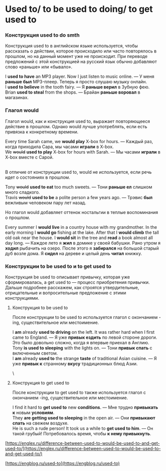 # Used to/ to be used to doing/ to get used to

### Конструкция used to do smth

Конструкция used to в английском языке используется, чтобы рассказать о действии, которое происходило или часто повторялось в прошлом, но на данный момент уже не происходит. При переводе предложений с этой конструкцией на русский язык обычно добавляют слово «раньше» или «бывало».

I **used to have** an MP3 player. Now I just listen to music online. — У меня **раньше был** MP3-плеер. Теперь я просто слушаю музыку онлайн.\
I **used to believe** in the tooth fairy. — Я **раньше верил** в Зубную фею.\
Brian **used to steal** from the shops. — Брайан **раньше воровал** в магазинах.



### Глагол would

Глагол would, как и конструкция used to, выражает повторяющееся действие в прошлом. Однако would лучше употреблять, если есть привязка к конкретному времени.

Every time Sarah came, we **would play** X-box for hours. — Каждый раз, когда приходила Сара, мы часами **играли** в X-box.\
We ~~would~~ **used to play** X-box for hours with Sarah. — Мы часами **играли** в X-box вместе с Сарой.

\
В отличие от конструкции used to, would не используется, если речь идет о состояниях в прошлом.

Tony ~~would~~ **used to eat** too much sweets. — Тони **раньше ел** слишком много сладкого.\
Travis ~~would~~ **used to be** a polite person a few years ago. — Трэвис **был** вежливым человеком пару лет назад.

Но глагол would добавляет оттенок ностальгии в теплые воспоминания о прошлом.

Every summer I **would live** in a country house with my grandmother. In the early morning I **would go** fishing at the lake. After that I **would climb** the tall old oak near the house. I **would sit** in the tree and **read** a book almost all day long. — Каждое лето я **жил** в домике у своей бабушки. Рано утром я **ходил** рыбачить на озеро. После этого я **забирался** на большой старый дуб возле дома. Я **сидел** на дереве и целый день **читал** книжку.





### Конструкции to be used to и to get used to

Конструкция be used to описывает привычку, которая уже сформировалась, а get used to — процесс приобретения привычки. Дальше подробнее расскажем, как строятся утвердительные, отрицательные и вопросительные предложение с этими конструкциями.

1.  Конструкция to be used to

    После конструкции to be used to используется глагол с окончанием -ing, существительное или местоимение.

    I **am** already **used to driving** on the left. It was rather hard when I first came to England. — Я уже **привык ездить** по левой стороне дороги. Это было довольно сложно, когда я впервые приехал в Англию.\
    Tony **is used to sleeping** with the lights on. — Тони **привык спать** с включенным светом.\
    I **am** already **used to** the strange **taste** of traditional Asian cuisine. — Я уже **привык к** странному **вкусу** традиционных блюд Азии.

    \

2.  Конструкция to get used to

    После конструкции to get used to также используется глагол с окончанием -ing, существительное или местоимение.

    I find it hard to **get used to** new **conditions**. — Мне трудно **привыкать к** новым **условиям**.\
    They **are getting used to sleeping** in the open air. — Они **привыкают спать** на свежем воздухе.\
    He is such a rude person! It took us a while to **get used to him**. — Он такой грубый! Потребовалось время, чтобы **к нему привыкнуть**.



[https://englex.ru/difference-between-used-to-would-be-used-to-and-get-used-to/](https://englex.ru/difference-between-used-to-would-be-used-to-and-get-used-to/)

[https://engblog.ru/used-to](https://engblog.ru/used-to)
